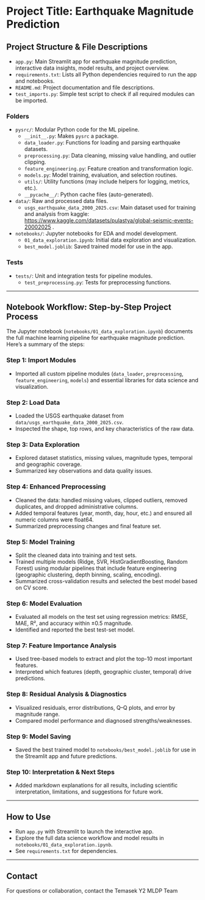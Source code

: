 # Project Title: Earthquake Magnitude Prediction

## Project Structure & File Descriptions

- `app.py`: Main Streamlit app for earthquake magnitude prediction, interactive data insights, model results, and project overview.
- `requirements.txt`: Lists all Python dependencies required to run the app and notebooks.
- `README.md`: Project documentation and file descriptions.
- `test_imports.py`: Simple test script to check if all required modules can be imported.

### Folders
- `pysrc/`: Modular Python code for the ML pipeline.
  - `__init__.py`: Makes `pysrc` a package.
  - `data_loader.py`: Functions for loading and parsing earthquake datasets.
  - `preprocessing.py`: Data cleaning, missing value handling, and outlier clipping.
  - `feature_engineering.py`: Feature creation and transformation logic.
  - `models.py`: Model training, evaluation, and selection routines.
  - `utils/`: Utility functions (may include helpers for logging, metrics, etc.).
  - `__pycache__/`: Python cache files (auto-generated).
- `data/`: Raw and processed data files.
  - `usgs_earthquake_data_2000_2025.csv`: Main dataset used for training and analysis from kaggle: https://www.kaggle.com/datasets/pulastya/global-seismic-events-20002025 .
- `notebooks/`: Jupyter notebooks for EDA and model development.
  - `01_data_exploration.ipynb`: Initial data exploration and visualization.
  - `best_model.joblib`: Saved trained model for use in the app.


### Tests
- `tests/`: Unit and integration tests for pipeline modules.
  - `test_preprocessing.py`: Tests for preprocessing functions.

---


## Notebook Workflow: Step-by-Step Project Process

The Jupyter notebook (`notebooks/01_data_exploration.ipynb`) documents the full machine learning pipeline for earthquake magnitude prediction. Here’s a summary of the steps:

### Step 1: Import Modules
- Imported all custom pipeline modules (`data_loader`, `preprocessing`, `feature_engineering`, `models`) and essential libraries for data science and visualization.

### Step 2: Load Data
- Loaded the USGS earthquake dataset from `data/usgs_earthquake_data_2000_2025.csv`.
- Inspected the shape, top rows, and key characteristics of the raw data.

### Step 3: Data Exploration
- Explored dataset statistics, missing values, magnitude types, temporal and geographic coverage.
- Summarized key observations and data quality issues.

### Step 4: Enhanced Preprocessing
- Cleaned the data: handled missing values, clipped outliers, removed duplicates, and dropped administrative columns.
- Added temporal features (year, month, day, hour, etc.) and ensured all numeric columns were float64.
- Summarized preprocessing changes and final feature set.

### Step 5: Model Training
- Split the cleaned data into training and test sets.
- Trained multiple models (Ridge, SVR, HistGradientBoosting, Random Forest) using modular pipelines that include feature engineering (geographic clustering, depth binning, scaling, encoding).
- Summarized cross-validation results and selected the best model based on CV score.

### Step 6: Model Evaluation
- Evaluated all models on the test set using regression metrics: RMSE, MAE, R², and accuracy within ±0.5 magnitude.
- Identified and reported the best test-set model.

### Step 7: Feature Importance Analysis
- Used tree-based models to extract and plot the top-10 most important features.
- Interpreted which features (depth, geographic cluster, temporal) drive predictions.

### Step 8: Residual Analysis & Diagnostics
- Visualized residuals, error distributions, Q–Q plots, and error by magnitude range.
- Compared model performance and diagnosed strengths/weaknesses.

### Step 9: Model Saving
- Saved the best trained model to `notebooks/best_model.joblib` for use in the Streamlit app and future predictions.

### Step 10: Interpretation & Next Steps
- Added markdown explanations for all results, including scientific interpretation, limitations, and suggestions for future work.

---

## How to Use
- Run `app.py` with Streamlit to launch the interactive app.
- Explore the full data science workflow and model results in `notebooks/01_data_exploration.ipynb`.
- See `requirements.txt` for dependencies.

---

## Contact
For questions or collaboration, contact the Temasek Y2 MLDP Team

